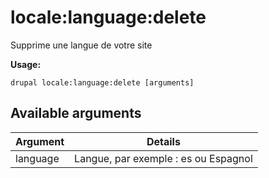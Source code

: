 # locale:language:delete
Supprime une langue de votre site

**Usage:**
```
drupal locale:language:delete [arguments]
```

## Available arguments
Argument | Details
---------|-------------
language | Langue, par exemple : es ou Espagnol
